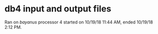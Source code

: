 # db4 input and output files
Ran on _bayanus_ processor 4 started on 10/19/18 11:44 AM, ended 10/19/18 2:12 PM.

